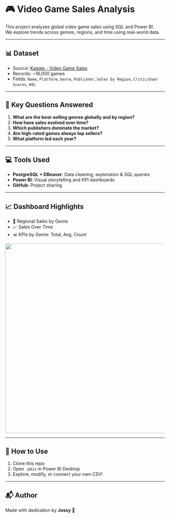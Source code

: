 # 🎮 Video Game Sales Analysis

This project analyzes global video game sales using SQL and Power BI.  
We explore trends across genres, regions, and time using real-world data.

---

## 📊 Dataset

- Source: [Kaggle - Video Game Sales](https://www.kaggle.com/datasets/gregorut/videogame-sales-with-ratings)
- Records: ~16,000 games
- Fields: `Name`, `Platform`, `Genre`, `Publisher`, `Sales by Region`, `Critic/User Scores`, etc.

---

## 🧠 Key Questions Answered

1. **What are the best-selling genres globally and by region?**  
2. **How have sales evolved over time?**  
3. **Which publishers dominate the market?**  
4. **Are high-rated games always top sellers?**  
5. **What platform led each year?**

---

## 💻 Tools Used

- **PostgreSQL + DBeaver**: Data cleaning, exploration & SQL queries  
- **Power BI**: Visual storytelling and KPI dashboards  
- **GitHub**: Project sharing

---

## 📈 Dashboard Highlights

- 📌 Regional Sales by Genre  
- 📈 Sales Over Time  
- 📊 KPIs by Genre: Total, Avg, Count

<p align="center">
  <img src="img/dashboard-preview.png" width="600"/>
</p>

---

## 🚀 How to Use

1. Clone this repo  
2. Open `.pbix` in Power BI Desktop  
3. Explore, modify, or connect your own CSV!

---

## 📬 Author

Made with dedication by **Jossy** 💪
